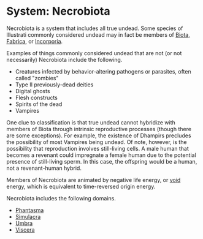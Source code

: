 # System: Necrobiota

<meta property="og:description" content="Necrobiota is a system that includes all true undead.">

Necrobiota is a system that includes all true undead. Some species of Illustrati commonly considered undead may in fact be members of [Biota](../biota/introduction.md), [Fabrica](../fabrica/introduction.md), or [Incorporia](../incorporia/introduction.md).

Examples of things commonly considered undead that are not (or not necessarily) Necrobiota include the following.

- Creatures infected by behavior-altering pathogens or parasites, often called "zombies"
- Type II previously-dead deities
- Digital ghosts
- Flesh constructs
- Spirits of the dead
- Vampires

One clue to classification is that true undead cannot hybridize with members of Biota through intrinsic reproductive processes (though there are some exceptions). For example, the existence of Dhampirs precludes the possibility of most Vampires being undead. Of note, however, is the possibility that reproduction involves still-living cells. A male human that becomes a revenant could impregnate a female human due to the potential presence of still-living sperm. In this case, the offspring would be a human, not a revenant-human hybrid.

Members of Necrobiota are animated by negative life energy, or [void](../../../cosmology/introduction.md#the-void) energy, which is equivalent to time-reversed origin energy.

Necrobiota includes the following domains.

- [Phantasma](phantasma/introduction.md)
- [Simulacra](simulacra/introduction.md)
- [Umbra](umbra/introduction.md)
- [Viscera](viscera/introduction.md)